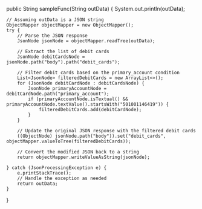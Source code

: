 public String sampleFunc(String outData) {
    System.out.println(outData);

    // Assuming outData is a JSON string
    ObjectMapper objectMapper = new ObjectMapper();
    try {
        // Parse the JSON response
        JsonNode jsonNode = objectMapper.readTree(outData);

        // Extract the list of debit cards
        JsonNode debitCardsNode = jsonNode.path("body").path("debit_cards");

        // Filter debit cards based on the primary_account condition
        List<JsonNode> filteredDebitCards = new ArrayList<>();
        for (JsonNode debitCardNode : debitCardsNode) {
            JsonNode primaryAccountNode = debitCardNode.path("primary_account");
            if (primaryAccountNode.isTextual() && primaryAccountNode.textValue().startsWith("501001146419")) {
                filteredDebitCards.add(debitCardNode);
            }
        }

        // Update the original JSON response with the filtered debit cards
        ((ObjectNode) jsonNode.path("body")).set("debit_cards", objectMapper.valueToTree(filteredDebitCards));

        // Convert the modified JSON back to a string
        return objectMapper.writeValueAsString(jsonNode);

    } catch (JsonProcessingException e) {
        e.printStackTrace();
        // Handle the exception as needed
        return outData;
    }
}
